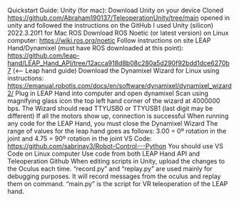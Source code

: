 Quickstart Guide:
Unity (for mac):
Download Unity on your device
Cloned https://github.com/Abraham190137/TeleoperationUnity/tree/main opened in unity and followed the instructions on the GitHub
I used Unity (silicon) 2022.3.20f1 for Mac
ROS
Download ROS Noetic (or latest version) on Linux computer: https://wiki.ros.org/noetic 
Follow instructions on site
LEAP Hand/Dynamixel (must have ROS downloaded at this point): https://github.com/leap-hand/LEAP_Hand_API/tree/12acca918d8b08c280a5d290f92bdd1dce6270b7 (<-- Leap hand guide)
Download the Dynamixel Wizard for Linux using instructions: https://emanual.robotis.com/docs/en/software/dynamixel/dynamixel_wizard2/ 
Plug in LEAP Hand into computer and open dynamixel
Scan using magnifying glass icon the top left hand corner of the wizard at 4000000 bps. The Wizard should read TTYUSB0 or TTYUSB1 (last digit may be different)
If all the motors show up, connection is successful
When running any code for the LEAP Hand, you must close the Dynamixel Wizard
The range of values for the leap hand goes as follows: 3.00 = 0º rotation in the joint and 4.75 = 90º rotation in the joint
VS Code: https://github.com/sabrinay3/Robot-Control---Python 
You should use VS Code on Linux computer
Use code from both LEAP Hand API and Teleoperation Github
When editing scripts in Unity, upload the changes to the Oculus each time. 
“record.py” and “replay.py” are used mainly for debugging purposes. It will record messages from the oculus and replay them on command. 
“main.py” is the script for VR teleoperation of the LEAP hand. 
